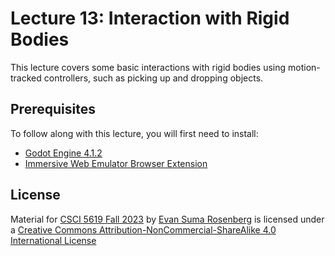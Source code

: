 # Lecture 13: Interaction with Rigid Bodies

This lecture covers some basic interactions with rigid bodies using motion-tracked controllers, such as picking up and dropping objects.

## Prerequisites

To follow along with this lecture, you will first need to install:

- [Godot Engine 4.1.2](https://godotengine.org/)
- [Immersive Web Emulator Browser Extension](https://github.com/meta-quest/immersive-web-emulator)

## License

Material for [CSCI 5619 Fall 2023](https://canvas.umn.edu/courses/391288/assignments/syllabus) by [Evan Suma Rosenberg](https://illusioneering.umn.edu/) is licensed under a [Creative Commons Attribution-NonCommercial-ShareAlike 4.0 International License](http://creativecommons.org/licenses/by-nc-sa/4.0/)